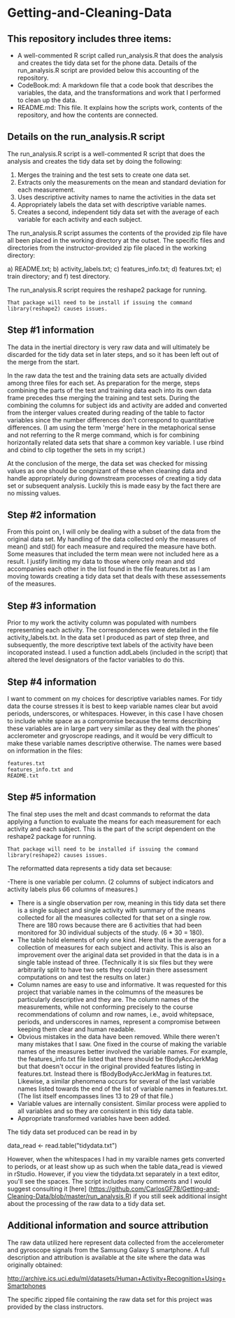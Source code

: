 # Getting-and-Cleaning-Data
## This repository includes three items:

- A well-commented R script called run_analysis.R that does the analysis and creates the tidy data set for the phone data. Details of the run_analysis.R script are provided below this accounting of the repository.
- CodeBook.md: A markdown file that a code book that describes the variables, the data, and the transformations and work that I performed to clean up the data.
- README.md: This file. It explains how the scripts work, contents of the repository, and how the contents are connected.

## Details on the run_analysis.R script

The run_analysis.R script is a well-commented R script that does the analysis and creates the tidy data set by doing the following:

1. Merges the training and the test sets to create one data set.
2. Extracts only the measurements on the mean and standard deviation for each measurement.
3. Uses descriptive activity names to name the activities in the data set
4. Appropriately labels the data set with descriptive variable names.
5. Creates a second, independent tidy data set with the average of each variable for each activity and each subject.

The run_analysis.R script assumes the contents of the provided zip file have all been placed in the working directory at the outset. The specific files and directories from the instructor-provided zip file placed in the working directory:

a) README.txt;
b) activity_labels.txt;
c) features_info.txt;
d) features.txt;
e) train directory; and
f) test directory.

The run_analysis.R script requires the reshape2 package for running.

    That package will need to be install if issuing the command library(reshape2) causes issues.

## Step #1 information

The data in the inertial directory is very raw data and will ultimately be discarded for the tidy data set in later steps, and so it has been left out of the merge from the start.

In the raw data the test and the training data sets are actually divided among three files for each set. As preparation for the merge, steps combining the parts of the test and training data each into its own data frame precedes thse merging the training and test sets. During the combining the columns for subject ids and activity are added and converted from the interger values created during reading of the table to factor variables since the number differences don't correspond to quantitative differences. (I am using the term 'merge' here in the metaphorical sense and not referring to the R merge command, which is for combining horizontally related data sets that share a common key variable. I use rbind and cbind to clip together the sets in my script.)

At the conclusion of the merge, the data set was checked for missing values as one should be congnizant of these when cleaning data and handle appropriately during downstream processes of creating a tidy data set or subsequent analysis. Luckily this is made easy by the fact there are no missing values.

## Step #2 information

From this point on, I will only be dealing with a subset of the data from the original data set. My handling of the data collected only the measures of mean() and std() for each measure and required the measure have both. Some measures that included the term mean were not included here as a result. I justify limiting my data to those where only mean and std accompanies each other in the list found in the file features.txt as I am moving towards creating a tidy data set that deals with these assessements of the measures.

## Step #3 information

Prior to my work the activity column was populated with numbers representing each activity. The correspondences were detailed in the file activity_labels.txt. In the data set I produced as part of step three, and subsequently, the more descriptive text labels of the activity have been incoporated instead. I used a function addLabels (included in the script) that altered the level designators of the factor variables to do this.

## Step #4 information

I want to comment on my choices for descriptive variables names. For tidy data the course stresses it is best to keep variable names clear but avoid periods, underscores, or whitespaces. However, in this case I have chosen to include white space as a compromise because the terms describing these variables are in large part very similar as they deal with the phones' acclerometer and gryoscrope readings, and it would be very difficult to make these variable names descriptive otherwise.
The names were based on information in the files:

    features.txt
    features_info.txt and
    README.txt

## Step #5 information

The final step uses the melt and dcast commands to reformat the data applying a function to evaluate the means for each measurement for each activity and each subject. This is the part of the script dependent on the reshape2 package for running.

    That package will need to be installed if issuing the command library(reshape2) causes issues.

The reformatted data represents a tidy data set because:

-There is one variable per column.
(2 columns of subject indicators and activity labels plus 66 columns of measures.)
- There is a single observation per row, meaning in this tidy data set there is a single subject and single activity with summary of the means collected for all the measures collected for that set on a single row.
There are 180 rows because there are 6 activities that had been monitored for 30 individual subjects of the study. (6 * 30 = 180).
- The table hold elements of only one kind.
Here that is the averages for a collection of measures for each subject and activity. This is also an improvement over the ariginal data set provided in that the data is in a single table instead of three. (Technically it is six files but they were arbitrarily split to have two sets they could train there assessment computations on and test the results on later.)
- Column names are easy to use and informative.
It was requested for this project that variable names in the colmumns of the measures be particularly descriptive and they are. The column names of the measurements, while not conforming precisely to the course recommendations of column and row names, i.e., avoid whitepsace, periods, and underscores in names, represent a compromise between keeping them clear and human readable.
- Obvious mistakes in the data have been removed. While there weren't many mistakes that I saw. One fixed in the course of making the variable names of the measures better involved the variable names. For example, the features_info.txt file listed that there should be fBodyAccJerkMag but that doesn't occur in the original provided features listing in features.txt. Instead there is fBodyBodyAccJerkMag in features.txt. Likewise, a similar phenomena occurs for several of the last variable names listed towards the end of the list of variable names in features.txt. (The list itself encompasses lines 13 to 29 of that file.)
- Variable values are internally consistent.
Similar process were applied to all variables and so they are consistent in this tidy data table.
- Appropriate transformed variables have been added.

The tidy data set produced can be read in by

data_read <- read.table("tidydata.txt")

However, when the whitespaces I had in my varaible names gets converted to periods, or at least show up as such when the table data_read is viewed in rStudio. However, if you view the tidydata.txt separately in a text editor, you'll see the spaces.
The script includes many comments and I would suggest consulting it [here] (https://github.com/CarlosGF78/Getting-and-Cleaning-Data/blob/master/run_analysis.R) if you still seek additional insight about the processing of the raw data to a tidy data set.

## Additional information and source attribution

The raw data utilized here represent data collected from the accelerometer and gyroscope signals from the Samsung Galaxy S smartphone. A full description and attribution is available at the site where the data was originally obtained:

http://archive.ics.uci.edu/ml/datasets/Human+Activity+Recognition+Using+Smartphones

The specific zipped file containing the raw data set for this project was provided by the class instructors.

